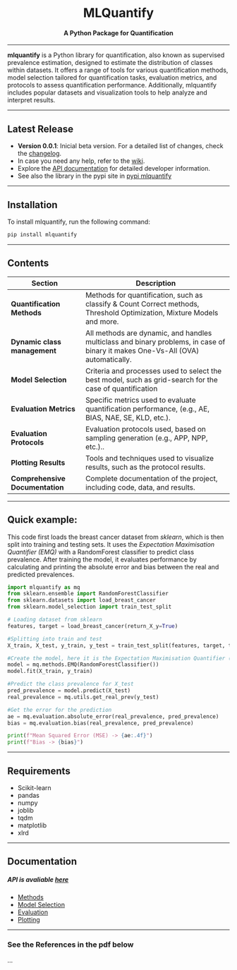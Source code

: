 <h1 align="center">MLQuantify</h1>
<h4 align="center">A Python Package for Quantification</h4>

___

 **mlquantify** is a Python library for quantification, also known as supervised prevalence estimation, designed to estimate the distribution of classes within datasets. It offers a range of tools for various quantification methods, model selection tailored for quantification tasks, evaluation metrics, and protocols to assess quantification performance. Additionally, mlquantify includes popular datasets and visualization tools to help analyze and interpret results.

___

## Latest Release

- **Version 0.0.1**: Inicial beta version. For a detailed list of changes, check the [changelog](#).
- In case you need any help, refer to the [wiki](https://github.com/luizfernandolj/mlquantify/wiki).
- Explore the [API documentation](#) for detailed developer information.
- See also the library in the pypi site in [pypi mlquantify](https://pypi.org/project/mlquantify/)

___

## Installation

To install mlquantify, run the following command:

```bash
pip install mlquantify
```

___

## Contents

| Section | Description |
|---|---|
| **Quantification Methods** | Methods for quantification, such as classify & Count Correct methods, Threshold Optimization, Mixture Models and more.|
| **Dynamic class management** | All methods are dynamic, and handles multiclass and binary problems, in case of binary it makes One-Vs-All (OVA) automatically. |
| **Model Selection** | Criteria and processes used to select the best model, such as grid-search for the case of quantification|
| **Evaluation Metrics** | Specific metrics used to evaluate quantification performance, (e.g., AE, BIAS, NAE, SE, KLD, etc.). |
| **Evaluation Protocols** | Evaluation protocols used, based on sampling generation (e.g., APP, NPP, etc.).. |
| **Plotting Results** | Tools and techniques used to visualize results, such as the protocol results.|
| **Comprehensive Documentation** | Complete documentation of the project, including code, data, and results. |

___

## Quick example:

This code first loads the breast cancer dataset from _sklearn_, which is then split into training and testing sets. It uses the _Expectation Maximisation Quantifier (EMQ)_ with a RandomForest classifier to predict class prevalence. After training the model, it evaluates performance by calculating and printing the absolute error and bias between the real and predicted prevalences.

```python
import mlquantify as mq
from sklearn.ensemble import RandomForestClassifier
from sklearn.datasets import load_breast_cancer
from sklearn.model_selection import train_test_split

# Loading dataset from sklearn
features, target = load_breast_cancer(return_X_y=True)

#Splitting into train and test
X_train, X_test, y_train, y_test = train_test_split(features, target, test_size=0.3)

#Create the model, here it is the Expectation Maximisation Quantifier (EMQ) with a classifier
model = mq.methods.EMQ(RandomForestClassifier())
model.fit(X_train, y_train)

#Predict the class prevalence for X_test
pred_prevalence = model.predict(X_test)
real_prevalence = mq.utils.get_real_prev(y_test)

#Get the error for the prediction
ae = mq.evaluation.absolute_error(real_prevalence, pred_prevalence)
bias = mq.evaluation.bias(real_prevalence, pred_prevalence)

print(f"Mean Squared Error (MSE) -> {ae:.4f}")
print(f"Bias -> {bias}")
```

___

## Requirements

- Scikit-learn
- pandas
- numpy
- joblib
- tqdm
- matplotlib
- xlrd

___

## Documentation

##### API is avaliable [here](#)

- [Methods](https://github.com/luizfernandolj/mlquantify/wiki/Methods)
- [Model Selection](#)
- [Evaluation](#)
- [Plotting](#)


___

### See the References in the pdf below

...